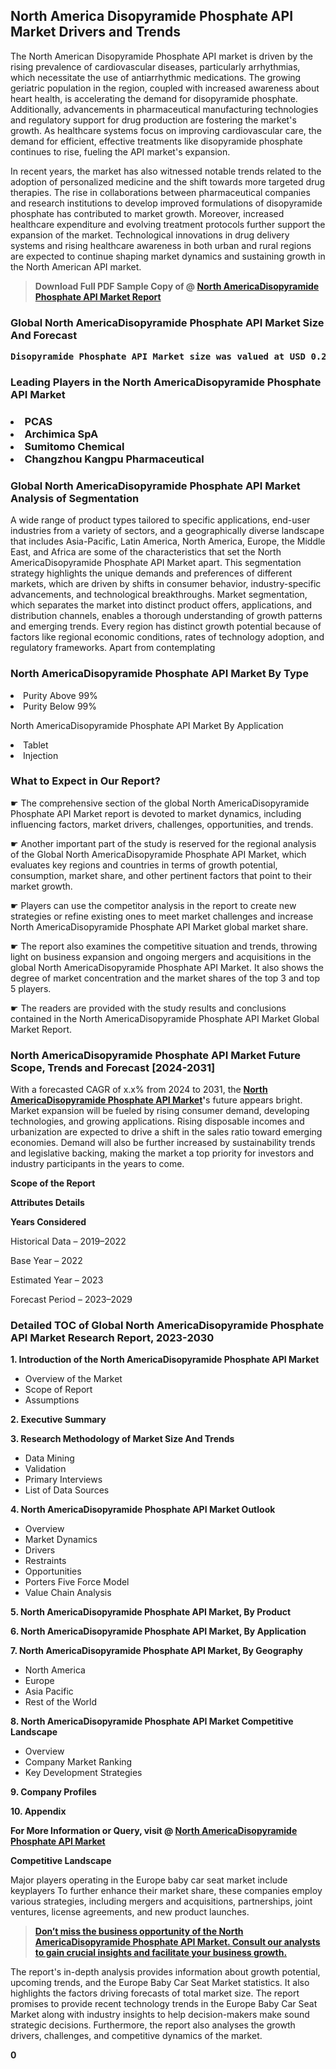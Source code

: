 <p><h2>North America Disopyramide Phosphate API Market Drivers and Trends</h2><p>The North American Disopyramide Phosphate API market is driven by the rising prevalence of cardiovascular diseases, particularly arrhythmias, which necessitate the use of antiarrhythmic medications. The growing geriatric population in the region, coupled with increased awareness about heart health, is accelerating the demand for disopyramide phosphate. Additionally, advancements in pharmaceutical manufacturing technologies and regulatory support for drug production are fostering the market's growth. As healthcare systems focus on improving cardiovascular care, the demand for efficient, effective treatments like disopyramide phosphate continues to rise, fueling the API market's expansion.</p><p>In recent years, the market has also witnessed notable trends related to the adoption of personalized medicine and the shift towards more targeted drug therapies. The rise in collaborations between pharmaceutical companies and research institutions to develop improved formulations of disopyramide phosphate has contributed to market growth. Moreover, increased healthcare expenditure and evolving treatment protocols further support the expansion of the market. Technological innovations in drug delivery systems and rising healthcare awareness in both urban and rural regions are expected to continue shaping market dynamics and sustaining growth in the North American API market.</p></p><blockquote id="" class=""><strong>Download Full PDF Sample Copy of @&nbsp;<a href="https://www.verifiedmarketreports.com/download-sample/?rid=647630&utm_source=GitHub-Jan&utm_medium=260" target="_blank">North AmericaDisopyramide Phosphate API Market Report</a>&nbsp;&nbsp;</strong></blockquote><h3 id="" class=""><strong>Global&nbsp;North AmericaDisopyramide Phosphate API Market Size And Forecast</strong></h3><pre class="reader-text-block__code-block"><strong>Disopyramide Phosphate API Market size was valued at USD 0.25 Billion in 2022 and is projected to reach USD 0.40 Billion by 2030, growing at a CAGR of 7.0% from 2024 to 2030.</strong></pre><h3 id="" class="">Leading Players in the&nbsp;North AmericaDisopyramide Phosphate API Market</h3><h3 class=""></Li><Li>PCAS</Li><Li> Archimica SpA</Li><Li> Sumitomo Chemical</Li><Li> Changzhou Kangpu Pharmaceutical</h3><h3 id="" class="">Global&nbsp;North AmericaDisopyramide Phosphate API Market Analysis of Segmentation</h3><p id="" class="">A wide range of product types tailored to specific applications, end-user industries from a variety of sectors, and a geographically diverse landscape that includes Asia-Pacific, Latin America, North America, Europe, the Middle East, and Africa are some of the characteristics that set the North AmericaDisopyramide Phosphate API Market apart. This segmentation strategy highlights the unique demands and preferences of different markets, which are driven by shifts in consumer behavior, industry-specific advancements, and technological breakthroughs. Market segmentation, which separates the market into distinct product offers, applications, and distribution channels, enables a thorough understanding of growth patterns and emerging trends. Every region has distinct growth potential because of factors like regional economic conditions, rates of technology adoption, and regulatory frameworks. Apart from contemplating</p><h3 id="" class="">North AmericaDisopyramide Phosphate API Market&nbsp;By Type</h3><p></Li><Li>Purity Above 99%</Li><Li> Purity Below 99%</p><div class="" data-test-id=""><p>North AmericaDisopyramide Phosphate API Market&nbsp;By Application</p></div><p class=""></Li><Li>Tablet</Li><Li> Injection</p><div class="" data-test-id=""><h3><span class="">What to Expect in Our Report?</span></h3></div><div class="" data-test-id=""><p><span class="">☛ The comprehensive section of the global North AmericaDisopyramide Phosphate API Market report is devoted to market dynamics, including influencing factors, market drivers, challenges, opportunities, and trends.</span></p></div><div class="" data-test-id=""><p><span class="">☛ Another important part of the study is reserved for the regional analysis of the Global North AmericaDisopyramide Phosphate API Market, which evaluates key regions and countries in terms of growth potential, consumption, market share, and other pertinent factors that point to their market growth.</span></p></div><div class="" data-test-id=""><p><span class="">☛ Players can use the competitor analysis in the report to create new strategies or refine existing ones to meet market challenges and increase North AmericaDisopyramide Phosphate API Market global market share.</span></p></div><div class="" data-test-id=""><p><span class="">☛ The report also examines the competitive situation and trends, throwing light on business expansion and ongoing mergers and acquisitions in the global North AmericaDisopyramide Phosphate API Market. It also shows the degree of market concentration and the market shares of the top 3 and top 5 players.</span></p></div><div class="" data-test-id=""><p><span class="">☛ The readers are provided with the study results and conclusions contained in the North AmericaDisopyramide Phosphate API Market Global Market Report.</span></p></div><div class="" data-test-id=""><h3><span class="">North AmericaDisopyramide Phosphate API Market Future Scope, Trends and Forecast [2024-2031]</span></h3></div><div class="" data-test-id=""><p><span class="">With a forecasted CAGR of x.x% from 2024 to 2031, the <strong><a href="https://www.verifiedmarketreports.com/download-sample/?rid=647630&utm_source=GitHub-Jan&utm_medium=260" target="_blank">North AmericaDisopyramide Phosphate API Market</a>'</strong>s future appears bright. Market expansion will be fueled by rising consumer demand, developing technologies, and growing applications. Rising disposable incomes and urbanization are expected to drive a shift in the sales ratio toward emerging economies. Demand will also be further increased by sustainability trends and legislative backing, making the market a top priority for investors and industry participants in the years to come.</span></p><p id="ember66" class="ember-view reader-text-block__paragraph"><strong>Scope of the Report</strong></p><p id="ember67" class="ember-view reader-text-block__paragraph"><strong>Attributes Details</strong></p><p id="ember68" class="ember-view reader-text-block__paragraph"><strong>Years Considered</strong></p><p id="ember69" class="ember-view reader-text-block__paragraph">Historical Data &ndash; 2019&ndash;2022</p><p id="ember70" class="ember-view reader-text-block__paragraph">Base Year &ndash; 2022</p><p id="ember71" class="ember-view reader-text-block__paragraph">Estimated Year &ndash; 2023</p><p id="ember72" class="ember-view reader-text-block__paragraph">Forecast Period &ndash; 2023&ndash;2029</p></div><h3 id="" class="">Detailed TOC of Global North AmericaDisopyramide Phosphate API Market Research Report, 2023-2030</h3><p id="" class=""><strong>1. Introduction of the North AmericaDisopyramide Phosphate API Market</strong></p><ul><li>Overview of the Market</li><li>Scope of Report</li><li>Assumptions</li></ul><p id="" class=""><strong>2. Executive Summary</strong></p><p id="" class=""><strong>3. Research Methodology of Market Size And Trends</strong></p><ul><li>Data Mining</li><li>Validation</li><li>Primary Interviews</li><li>List of Data Sources</li></ul><p id="" class=""><strong>4. North AmericaDisopyramide Phosphate API Market Outlook</strong></p><ul><li>Overview</li><li>Market Dynamics</li><li>Drivers</li><li>Restraints</li><li>Opportunities</li><li>Porters Five Force Model</li><li>Value Chain Analysis</li></ul><p id="" class=""><strong>5. North AmericaDisopyramide Phosphate API Market, By Product</strong></p><p id="" class=""><strong>6. North AmericaDisopyramide Phosphate API Market, By Application</strong></p><p id="" class=""><strong>7. North AmericaDisopyramide Phosphate API Market, By Geography</strong></p><ul><li>North America</li><li>Europe</li><li>Asia Pacific</li><li>Rest of the World</li></ul><p id="" class=""><strong>8. North AmericaDisopyramide Phosphate API Market Competitive Landscape</strong></p><ul><li>Overview</li><li>Company Market Ranking</li><li>Key Development Strategies</li></ul><p id="" class=""><strong>9. Company Profiles</strong></p><p id="" class=""><strong>10. Appendix</strong></p><p><strong>For More Information or Query, visit&nbsp;@ <a href="https://www.verifiedmarketreports.com/product/disopyramide-phosphate-api-market/" target="_blank">North AmericaDisopyramide Phosphate API Market</a></strong></p><p id="ember61" class="ember-view reader-text-block__paragraph"><strong>Competitive Landscape</strong></p><p id="ember62" class="ember-view reader-text-block__paragraph">Major players operating in the Europe baby car seat market include keyplayers To further enhance their market share, these companies employ various strategies, including mergers and acquisitions, partnerships, joint ventures, license agreements, and new product launches.</p><blockquote id="ember63" class="ember-view reader-text-block__blockquote"><strong><a href="https://www.verifiedmarketreports.com/download-sample/?rid=647630&utm_source=GitHub-Jan&utm_medium=260" target="_blank">Don&rsquo;t miss the business opportunity of the North AmericaDisopyramide Phosphate API Market. Consult our analysts to gain crucial insights and facilitate your business growth.</a></strong></blockquote><p id="ember64" class="ember-view reader-text-block__paragraph">The report's in-depth analysis provides information about growth potential, upcoming trends, and the Europe Baby Car Seat Market statistics. It also highlights the factors driving forecasts of total market size. The report promises to provide recent technology trends in the Europe Baby Car Seat Market along with industry insights to help decision-makers make sound strategic decisions. Furthermore, the report also analyses the growth drivers, challenges, and competitive dynamics of the market.</p><p class="ember-view reader-text-block__paragraph"><strong>0</strong></p>
